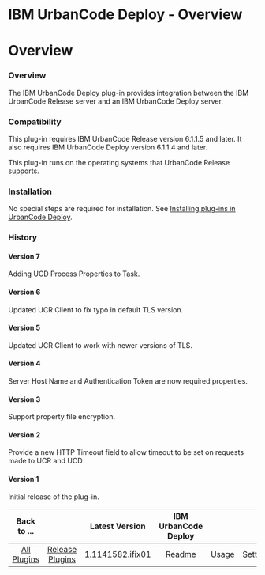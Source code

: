 
IBM UrbanCode Deploy - Overview
===============================

# Overview


### Overview




The IBM UrbanCode Deploy plug-in provides integration between the IBM UrbanCode Release server and
an IBM UrbanCode Deploy server.

### Compatibility

This plug-in requires IBM UrbanCode Release version 6.1.1.5 and
later. It also requires IBM UrbanCode Deploy version 6.1.1.4 and later.

This plug-in runs on the operating systems
that UrbanCode Release supports.

### Installation

No special steps are required for installation. See [Installing
plug-ins in UrbanCode Deploy](https://community.ibm.com/community/user/wasdevops/blogs/laurel-dickson-bull1/2022/06/13/install-plugins "Installing
plug-ins in UrbanCode").

### History

#### Version 7

Adding UCD Process Properties to Task.

#### Version 6

Updated UCR Client to fix typo in default TLS version.

#### Version 5

Updated UCR Client to work with newer versions of TLS.

#### Version 4

Server Host Name and Authentication Token are now required properties.

#### Version 3

Support property file
encryption.

#### Version 2

Provide a new HTTP Timeout field to allow timeout to be set on requests made to UCR and
UCD

#### Version 1

Initial release of the plug-in.


|Back to ...||Latest Version|IBM UrbanCode Deploy |||
| :---: | :---: | :---: | :---: | :---: | :---: |
|[All Plugins](../../index.md)|[Release Plugins](../README.md)|[1.1141582.ifix01](https://github.com/UrbanCode/IBM-UCR-PLUGINS/blob/main/files/ucr-plugin-deploy/ucr-plugin-deploy-1.1141582.ifix01.zip)|[Readme](README.md)|[Usage](usage.md)|[Settings](settings.md)|
